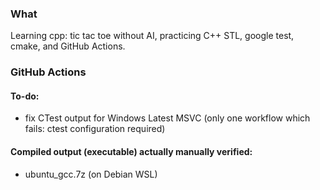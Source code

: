 ### What
Learning cpp: tic tac toe without AI, practicing C++ STL, google test, cmake, and GitHub Actions.



### GitHub Actions

#### To-do: 
* fix CTest output for Windows Latest MSVC (only one workflow which fails: ctest configuration required)

#### Compiled output (executable) actually manually verified: 
* ubuntu_gcc.7z (on Debian WSL)
